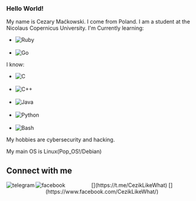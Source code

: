 ### Hello World!

My name is Cezary Maćkowski. I come from Poland. I am a student at the Nicolaus Copernicus University. 
I'm Currently learning:
- <img align="left" alt="Ruby" src="https://img.shields.io/badge/Ruby-CC342D?style=for-the-badge&logo=ruby&logoColor=white" /><br><br>
- <img align="left" alt="Go" src="https://img.shields.io/badge/Go-00ADD8?style=for-the-badge&logo=go&logoColor=white" />

I know: <br>
- <img align="left" alt="C" src="https://img.shields.io/badge/C-00599C?style=for-the-badge&logo=c&logoColor=white" /><br><br>
- <img align="left" alt="C++" src="https://img.shields.io/badge/C%2B%2B-00599C?style=for-the-badge&logo=c%2B%2B&logoColor=white" /><br><br>
- <img align="left" alt="Java" src="https://img.shields.io/badge/Java-ED8B00?style=for-the-badge&logo=java&logoColor=white" /><br><br>
- <img align="left" alt="Python" src="https://img.shields.io/badge/Python-14354C?style=for-the-badge&logo=python&logoColor=white" /><br><br>
- <img align="left" alt="Bash" src="https://img.shields.io/badge/Shell_Script-121011?style=for-the-badge&logo=gnu-bash&logoColor=white" /><br>


My hobbies are cybersecurity and hacking.

My main OS is Linux(Pop_OS!/Debian)
<br>
## Connect with me
<center>
[<img align="left" alt="telegram" src="https://img.shields.io/badge/Telegram-2CA5E0?style=for-the-badge&logo=telegram&logoColor=white" />](https://t.me/CezikLikeWhat)
[<img align="left" alt="facebook" src="https://img.shields.io/badge/facebook-%231877F2.svg?&style=for-the-badge&logo=facebook&logoColor=white" />](https://www.facebook.com/CezikLikeWhat/)
</center>
